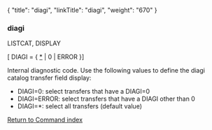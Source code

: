 {
    "title": "diagi",
    "linkTitle": "diagi",
    "weight": "670"
}<span id="diagi"></span>

### diagi

LISTCAT, DISPLAY

\[ DIAGI = { <u>\*</u> | 0 | ERROR }\]

Internal diagnostic code. Use the following values to define the diagi catalog transfer field display:

-   DIAGI=0: select transfers that have a DIAGI=0
-   DIAGI=ERROR: select transfers that have a DIAGI other than 0
-   DIAGI=\*: select all transfers (default value)

[Return to Command index](../../)
